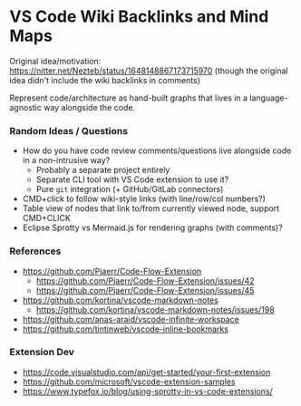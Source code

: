 # VS Code Wiki Backlinks and Mind Maps

Original idea/motivation: https://nitter.net/Nezteb/status/1648148867173715970 (though the original idea didn't include the wiki backlinks in comments)

Represent code/architecture as hand-built graphs that lives in a language-agnostic way alongside the code.

### Random Ideas / Questions

- How do you have code review comments/questions live alongside code in a non-intrusive way?
  - Probably a separate project entirely
  - Separate CLI tool with VS Code extension to use it?
  - Pure `git` integration (+ GitHub/GitLab connectors)
- CMD+click to follow wiki-style links (with line/row/col numbers?)
- Table view of nodes that link to/from currently viewed node, support CMD+CLICK
- Eclipse Sprotty vs Mermaid.js for rendering graphs (with comments)?

### References

- https://github.com/Pjaerr/Code-Flow-Extension
  - https://github.com/Pjaerr/Code-Flow-Extension/issues/42
  - https://github.com/Pjaerr/Code-Flow-Extension/issues/45
- https://github.com/kortina/vscode-markdown-notes
  - https://github.com/kortina/vscode-markdown-notes/issues/198
- https://github.com/anas-araid/vscode-infinite-workspace
- https://github.com/tintinweb/vscode-inline-bookmarks

### Extension Dev

- https://code.visualstudio.com/api/get-started/your-first-extension
- https://github.com/microsoft/vscode-extension-samples
- https://www.typefox.io/blog/using-sprotty-in-vs-code-extensions/

